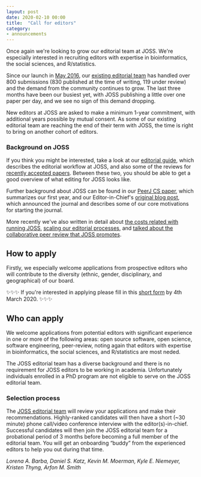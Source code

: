 ```yaml
---
layout: post
date: 2020-02-10 00:00
title:  "Call for editors"
category:
- announcements
---
```


Once again we're looking to grow our editorial team at JOSS. We're especially interested in recruiting editors with expertise in bioinformatics, the social sciences, and R/statistics.

Since our launch in [May 2016](https://www.arfon.org/announcing-the-journal-of-open-source-software), our [existing editorial team](http://joss.theoj.org/about#editorial_board) has handled over 800 submissions (830 published at the time of writing, 119 under review) and the demand from the community continues to grow. The last three months have been our busiest yet, with JOSS publishing a little over one paper per day, and we see no sign of this demand dropping.

New editors at JOSS are asked to make a minimum 1-year commitment, with additional years possible by mutual consent. As some of our existing editorial team are reaching the end of their term with JOSS, the time is right to bring on another cohort of editors.

### Background on JOSS

If you think you might be interested, take a look at our [editorial guide](https://joss.readthedocs.io/en/latest/editing.html), which describes the editorial workflow at JOSS, and also some of the reviews for [recently accepted papers](https://github.com/openjournals/joss-reviews/issues?utf8=%E2%9C%93&q=is%3Aclosed+label%3Aaccepted+). Between these two, you should be able to get a good overview of what editing for JOSS looks like.

Further background about JOSS can be found in our [PeerJ CS paper](https://peerj.com/articles/cs-147/), which summarizes our first year, and our Editor-in-Chief's [original blog post](http://arfon.org/announcing-the-journal-of-open-source-software/index.html), which announced the journal and describes some of our core motivations for starting the journal.

More recently we've also written in detail about [the costs related with running JOSS](https://blog.joss.theoj.org/2019/06/cost-models-for-running-an-online-open-journal), [scaling our editorial processes](https://blog.joss.theoj.org/2019/07/scaling), and [talked about the collaborative peer review that JOSS promotes](https://www.youtube.com/watch?v=niRiyaErqwQ).

## How to apply

Firstly, we especially welcome applications from prospective editors who will contribute to the diversity (ethnic, gender, disciplinary, and geographical) of our board.

✨✨✨ If you're interested in applying please fill in this [short form](https://forms.gle/JhHQWbnJCkPrnEeG6) by 4th March 2020. ✨✨✨

## Who can apply

We welcome applications from potential editors with significant experience in one or more of the following areas: open source software, open science, software engineering, peer-review, noting again that editors with expertise in bioinformatics, the social sciences, and R/statistics are most neded.

The JOSS editorial team has a diverse background and there is no requirement for JOSS editors to be working in academia. Unfortunately individuals enrolled in a PhD program are not eligible to serve on the JOSS editorial team.

### Selection process

The [JOSS editorial team](http://joss.theoj.org/about#editorial_board) will review your applications and make their recommendations. Highly-ranked candidates will then have a short (~30 minute) phone call/video conference interview with the editor(s)-in-chief. Successful candidates will then join the JOSS editorial team for a probational period of 3 months before becoming a full member of the editorial team. You will get an onboarding “buddy” from the experienced editors to help you out during that time.

_Lorena A. Barba, Daniel S. Katz, Kevin M. Moerman, Kyle E. Niemeyer, Kristen Thyng, Arfon M. Smith_
